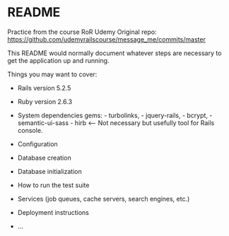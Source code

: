 # README
Practice from the course RoR Udemy
Original repo:
https://github.com/udemyrailscourse/message_me/commits/master

This README would normally document whatever steps are necessary to get the
application up and running.

Things you may want to cover:

* Rails version
      5.2.5

* Ruby version
      2.6.3

* System dependencies
      gems:
       - turbolinks,
       - jquery-rails,
       - bcrypt,
       - semantic-ui-sass
       - hirb <-- Not necessary but usefully tool for Rails console.

* Configuration

* Database creation

* Database initialization

* How to run the test suite

* Services (job queues, cache servers, search engines, etc.)

* Deployment instructions

* ...
